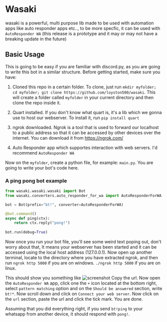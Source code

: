 # Wasaki
wasaki is a powerful, multi purpose lib made to be used with automation apps like auto responder apps etc.., to be more specfic, it can be used with `AutoResponder WA`
(this release is a prototype and it may or may not have a breaking update in the future)

## Basic Usage
This is going to be easy if you are familiar with discord.py, as you are going to write this bot in a similar structure.
Before getting started, make sure you have:

1. Cloned this repo in a certain folder.
    To clone, just run `mkdir myfolder; cd myfolder; git clone https://github.com/loyston500/wasaki`.
    This will create a folder called `myfolder` in your current directory and then clone the repo inside it.
    
2. Quart installed.
    If you don't know what quart is, it's a lib which we gonna use to host our webserver.
    To install it, run `pip install quart`    
    
3. ngrok downloaded.
    Ngrok is a tool that is used to forward our localhost to a public address so that it can be accessed by other devices over the internet.
    You can download it from https://ngrok.com/        
    
4. Auto Responder app which supportes interaction with web servers.
    I'd recommend `AutoResponder WA`
    
Now on the `myfolder`, create a python file, for example: `main.py`. You are going to write your bot's code here.

### A ping pong bot example
```py
from wasaki.wasaki.wasaki import Bot
from wasaki.converters.auto_responder_for_wa import AutoResponderForWA

bot = Bot(prefix="bt!", converter=AutoResponderForWA)

@bot.command()
async def ping(ctx):
    return ctx.reply("pong!")
    
bot.run(debug=True)
```

Now once you run your bot file, you'll see some weird text poping out, don't worry about that, It means your webserver has been started and it can be accessed using the local host address (127.0.0.1).
Now open up another terminal, locate to the directory where you have extracted ngrok, and then run 
`ngrok http 5000` if you are on windows.
`./ngrok http 5000` if you are on linux.

This should show you something like ![screenshot](https://media.discordapp.net/attachments/781733449656041482/791547198868815922/Screenshot_4.png)
Copy the url.
Now open the `AutoResponder WA` app, click one the `+` icon located at the bottom right, select `pattern matching` option and on the `Should be answered` section, write `bt!*`. Now scroll down and click on `Connect your web server`. Now click on the `url` section, paste the url and click the tick mark. You are done.

Assuming that you did everything right, if you send `bt!ping` to your whatsapp from another device, it should respond with `pong!`.

